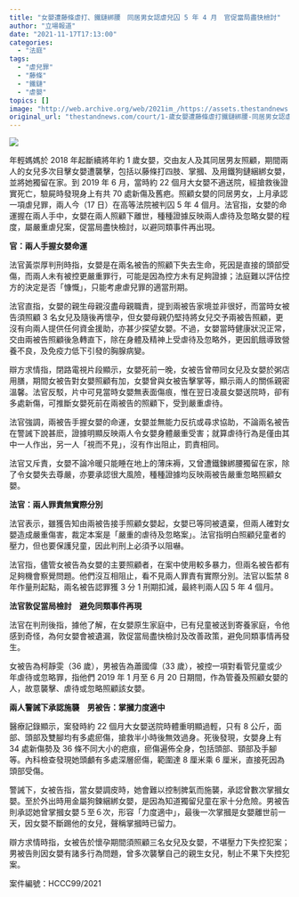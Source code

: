 ```yaml
---
title: "女嬰遭藤條虐打、鐵鏈綁腰　同居男女認虐兒囚 5 年 4 月　官促當局盡快檢討"
author: "立場報道"
date: "2021-11-17T17:13:00"
categories:
  - "法庭"
tags:
  - "虐兒罪"
  - "藤條"
  - "鐵鏈"
  - "虐嬰"
topics: []
image: "http://web.archive.org/web/2021im_/https://assets.thestandnews.com/media/photos/20211117-10.png"
original_url: "thestandnews.com/court/1-歲女嬰遭藤條虐打鐵鏈綁腰-同居男女認虐兒囚-5-年-4-個月"
---
```

![](http://web.archive.org/web/2021im_/https://assets.thestandnews.com/media/photos/20211117-10.png)

年輕媽媽於 2018 年起斷續將年約 1 歲女嬰，交由友人及其同居男友照顧，期間兩人的女兒多次目擊女嬰遭襲擊，包括以藤條打四肢、掌摑、及用鐵狗鏈綑綁女嬰，並將她獨留在家。到 2019 年 6 月，當時約 22 個月大女嬰不適送院，經搶救後證實死亡，驗屍時發現身上有共 70 處新傷及舊疤。照顧女嬰的同居男女，上月承認一項虐兒罪，兩人今（17 日）在高等法院被判囚 5 年 4 個月。法官指，女嬰的命運握在兩人手中，女嬰在兩人照顧下離世，種種證據反映兩人虐待及忽略女嬰的程度，屬嚴重虐兒案，促當局盡快檢討，以避同類事件再出現。

**官：兩人手握女嬰命運**

法官黃崇厚判刑時指，女嬰是在兩名被告的照顧下失去生命，死因是直接的頭部受傷，而兩人未有被控更嚴重罪行，可能是因為控方未有足夠證據；法庭難以評估控方的決定是否「慷慨」，只能考慮虐兒罪的適當刑期。

法官直指，女嬰的親生母親沒盡母親職責，提到兩被告家境並非很好，而當時女被告須照顧 3 名女兒及隨後再懷孕，但女嬰母親仍堅持將女兒交予兩被告照顧，更沒有向兩人提供任何資金援助，亦甚少探望女嬰。不過，女嬰當時健康狀況正常，交由兩被告照顧後急轉直下，除在身體及精神上受虐待及忽略外，更因飢餓導致營養不良，及免疫力低下引發的胸腺病變。

辯方求情指，閉路電視片段顯示，女嬰死前一晚，女被告曾帶同女兒及女嬰於粥店用膳，期間女被告對女嬰照顧有加，女嬰曾與女被告擊掌等，顯示兩人的關係親密溫馨。法官反駁，片中可見當時女嬰無表面傷痕，惟在翌日凌晨女嬰送院時，卻有多處新傷，可推斷女嬰死前在兩被告的照顧下，受到嚴重虐待。

法官強調，兩被告手握女嬰的命運，女嬰並無能力反抗或尋求協助，不論兩名被告在警誡下說甚麽，證據明顯反映兩人令女嬰身體嚴重受害；就算虐待行為是僅由其中一人作出，另一人「視而不見」，沒有作出阻止，罰責相同。

法官又斥責，女嬰不論冷暖只能睡在地上的薄床褥，又曾遭鐵鍊綁腰獨留在家，除了令女嬰失去尊嚴，亦要承認很大風險，種種證據均反映兩被告嚴重忽略照顧女嬰。

**法官：兩人罪責無實際分別**

法官表示，雖獲告知由兩被告接手照顧女嬰起，女嬰已等同被遺棄，但兩人確對女嬰造成嚴重傷害，裁定本案是「嚴重的虐待及忽略案」。法官指明白照顧兒童者的壓力，但也要保護兒童，因此判刑上必須予以阻嚇。

法官指，儘管女被告為女嬰的主要照顧者，在案中使用較多暴力，但兩名被告都有足夠機會察覺問題。他們沒互相阻止，看不見兩人罪責有實際分別。法官以監禁 8 年作量刑起點，兩名被告認罪獲 3 分 1 刑期扣減，最終判兩人囚 5 年 4 個月。

**法官敦促當局檢討　避免同類事件再現**

法官在判刑後指，據他了解，在女嬰原生家庭中，已有兒童被送到寄養家庭，令他感到奇怪，為何女嬰會被遺漏，敦促當局盡快檢討及改善政策，避免同類事情再發生。

女被告為柯靜雯（36 歲），男被告為蕭國偉（33 歲），被控一項對看管兒童或少年虐待或忽略罪，指他們 2019 年 1 月至 6 月 20 日期間，作為管養及照顧女嬰的人，故意襲擊、虐待或忽略照顧該女嬰。

**兩人警誡下承認施襲　男被告：掌摑力度適中**

醫療記錄顯示，案發時約 22 個月大女嬰送院時體重明顯過輕，只有 8 公斤，面部、頭部及雙腳均有多處瘀傷，搶救半小時後無效過身。死後發現，女嬰身上有 34 處新傷勢及 36 條不同大小的疤痕，瘀傷遍佈全身，包括頭部、頸部及手腳等。內科檢查發現她頭顱有多處深層瘀傷，範圍達 8 厘米乘 6 厘米，直接死因為頭部受傷。

警誡下，女被告指，當女嬰調皮時，她會難以控制脾氣而施襲，承認曾數次掌摑女嬰。至於外出時用金屬狗鍊綑綁女嬰，是因為知道獨留兒童在家十分危險。男被告則承認她曾掌摑女嬰５至６次，形容「力度適中」，最後一次掌摑是女嬰離世前一天，因女嬰不斷踢他的女兒，聲稱掌摑時已留力。

辯方求情時指，女被告於懷孕期間須照顧三名女兒及女嬰，不堪壓力下失控犯案；男被告則因女嬰有諸多行為問題，曾多次襲擊自己的親生女兒，制止不果下失控犯案。

案件編號：HCCC99/2021